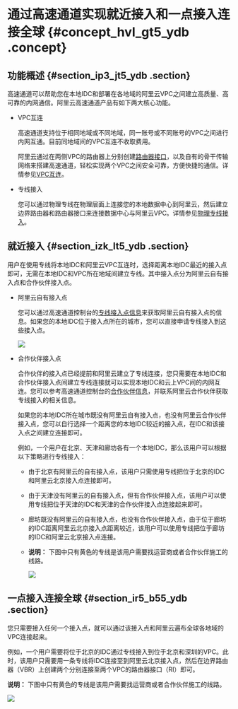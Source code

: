 # 通过高速通道实现就近接入和一点接入连接全球 {#concept_hvl_gt5_ydb .concept}

## 功能概述 {#section_ip3_jt5_ydb .section}

高速通道可以帮助您在本地IDC和部署在各地域的阿里云VPC之间建立高质量、高可靠的内网通信。阿里云高速通道产品有如下两大核心功能。

-   VPC互连

    高速通道支持位于相同地域或不同地域，同一账号或不同账号的VPC之间进行内网互通。目前同地域间的VPC互连不收取费用。

    阿里云通过在两侧VPC的路由器上分别创建[路由器接口](../../../../cn.zh-CN/用户指南/对等连接.md#)，以及自有的骨干传输网络来搭建高速通道，轻松实现两个VPC之间安全可靠，方便快捷的通信。详情参见[VPC互连](../../../../cn.zh-CN/快速入门/同账号VPC互连.md#)。

-   专线接入

    您可以通过物理专线在物理层面上连接您的本地数据中心到阿里云，然后建立边界路由器和路由器接口来连接数据中心与阿里云VPC。详情参见[物理专线接入](../../../../cn.zh-CN/快速入门/物理专线接入.md#)。


## 就近接入 {#section_izk_lt5_ydb .section}

用户在使用专线将本地IDC和阿里云VPC互连时，选择距离本地IDC最近的接入点即可，无需在本地IDC和VPC所在地域间建立专线。其中接入点分为阿里云自有接入点和合作伙伴接入点。

-   阿里云自有接入点

    您可以通过高速通道控制台的[专线接入点信息](https://vpc.console.aliyun.com/expressConnect?spm=a2c4e.11153959.blogcont368231.17.33ac6045hxh6eY&accounttraceid=3512b7e0-7a11-42a7-b7fd-35d79a06c895#/physicalConnection/cn-beijing/apply)来获取阿里云自有接入点的信息。如果您的本地IDC位于接入点所在的城市，您可以直接申请专线接入到这些接入点。

    ![](http://static-aliyun-doc.oss-cn-hangzhou.aliyuncs.com/assets/img/13864/15595291054239_zh-CN.png)

-   合作伙伴接入点

    合作伙伴的接入点已经提前和阿里云建立了专线连接，您只需要在本地IDC和合作伙伴接入点间建立专线连接就可以实现本地IDC和云上VPC间的内网互连。您可以参考高速通道控制台的[合作伙伴信息](https://vpc.console.aliyun.com/expressConnect?spm=a2c4e.11153959.blogcont368231.17.33ac6045hxh6eY&accounttraceid=3512b7e0-7a11-42a7-b7fd-35d79a06c895#/physicalConnection/cn-beijing/partnerApply)，并联系阿里云合作伙伴获取专线接入的相关信息。

    如果您的本地IDC所在城市既没有阿里云自有接入点，也没有阿里云合作伙伴接入点，您可以自行选择一个距离您的本地IDC较近的接入点，在IDC和该接入点之间建立连接即可。

    例如，一个用户在北京、天津和廊坊各有一个本地IDC，那么该用户可以根据以下策略进行专线接入：

    -   由于北京有阿里云的自有接入点，该用户只需使用专线把位于北京的IDC和阿里云北京接入点连接即可。
    -   由于天津没有阿里云的自有接入点，但有合作伙伴接入点，该用户可以使用专线把位于天津的IDC和天津的合作伙伴接入点连接起来即可。
    -   廊坊既没有阿里云的自有接入点，也没有合作伙伴接入点，由于位于廊坊的IDC距离阿里云北京接入点距离较近，该用户可以使用专线把位于廊坊的IDC和阿里云北京接入点连接。
    -   **说明：** 下图中只有黄色的专线是该用户需要找运营商或者合作伙伴施工的线路。

        ![](http://static-aliyun-doc.oss-cn-hangzhou.aliyuncs.com/assets/img/13864/15595291054240_zh-CN.png)


## 一点接入连接全球 {#section_ir5_b55_ydb .section}

您只需要接入任何一个接入点，就可以通过该接入点和阿里云遍布全球各地域的VPC连接起来。

例如，一个用户需要将位于北京的IDC通过专线接入到位于北京和深圳的VPC。此时，该用户只需要用一条专线将IDC连接至到阿里云北京接入点，然后在边界路由器（VBR）上创建两个分别连接至两个VPC的路由器接口（RI）即可。

**说明：** 下图中只有黄色的专线是该用户需要找运营商或者合作伙伴施工的线路。

![](http://static-aliyun-doc.oss-cn-hangzhou.aliyuncs.com/assets/img/13864/15595291056214_zh-CN.png)


